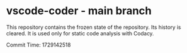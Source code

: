 # vscode-coder - main branch

This repository contains the frozen state of the repository.
Its history is cleared. It is used only for static code
analysis with Codacy.

Commit Time: 1729142518